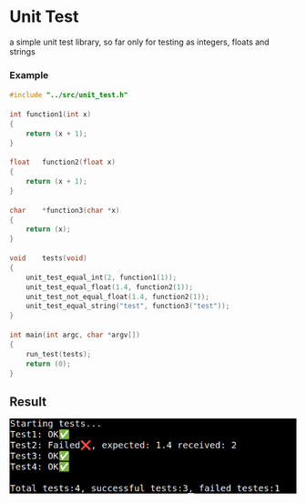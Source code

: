 # Unit Test
a simple unit test library, so far only for testing as integers, floats and strings
### Example
```c
#include "../src/unit_test.h"

int	function1(int x)
{
	return (x + 1);
}

float	function2(float x)
{
	return (x + 1);
}

char	*function3(char *x)
{
	return (x);
}

void	tests(void)
{
	unit_test_equal_int(2, function1(1));
	unit_test_equal_float(1.4, function2(1));
	unit_test_not_equal_float(1.4, function2(1));
	unit_test_equal_string("test", function3("test"));
}

int	main(int argc, char *argv[])
{
	run_test(tests);
	return (0);
}
```

## Result
![](images/test2.png)
